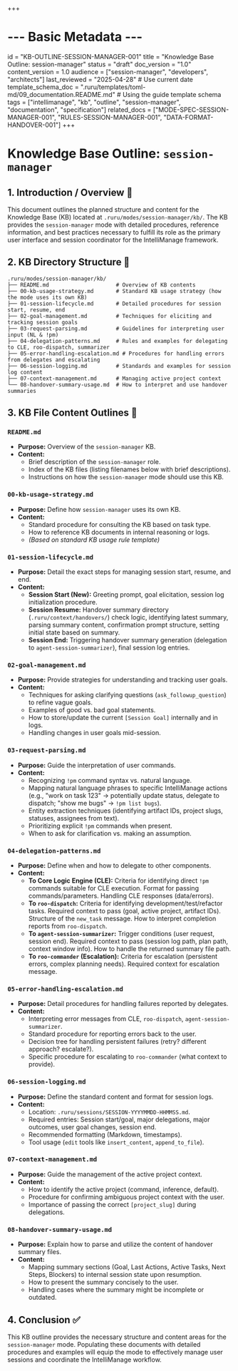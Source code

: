 +++
# --- Basic Metadata ---
id = "KB-OUTLINE-SESSION-MANAGER-001"
title = "Knowledge Base Outline: session-manager"
status = "draft"
doc_version = "1.0"
content_version = 1.0
audience = ["session-manager", "developers", "architects"]
last_reviewed = "2025-04-28" # Use current date
template_schema_doc = ".ruru/templates/toml-md/09_documentation.README.md" # Using the guide template schema
tags = ["intellimanage", "kb", "outline", "session-manager", "documentation", "specification"]
related_docs = ["MODE-SPEC-SESSION-MANAGER-001", "RULES-SESSION-MANAGER-001", "DATA-FORMAT-HANDOVER-001"]
+++

# Knowledge Base Outline: `session-manager`

## 1. Introduction / Overview 🎯

This document outlines the planned structure and content for the Knowledge Base (KB) located at `.ruru/modes/session-manager/kb/`. The KB provides the `session-manager` mode with detailed procedures, reference information, and best practices necessary to fulfill its role as the primary user interface and session coordinator for the IntelliManage framework.

## 2. KB Directory Structure 📂

```
.ruru/modes/session-manager/kb/
├── README.md                     # Overview of KB contents
├── 00-kb-usage-strategy.md       # Standard KB usage strategy (how the mode uses its own KB)
├── 01-session-lifecycle.md       # Detailed procedures for session start, resume, end
├── 02-goal-management.md         # Techniques for eliciting and tracking session goals
├── 03-request-parsing.md         # Guidelines for interpreting user input (NL & !pm)
├── 04-delegation-patterns.md     # Rules and examples for delegating to CLE, roo-dispatch, summarizer
├── 05-error-handling-escalation.md # Procedures for handling errors from delegates and escalating
├── 06-session-logging.md         # Standards and examples for session log content
├── 07-context-management.md      # Managing active project context
└── 08-handover-summary-usage.md  # How to interpret and use handover summaries
```

## 3. KB File Content Outlines 📝

### `README.md`

*   **Purpose:** Overview of the `session-manager` KB.
*   **Content:**
    *   Brief description of the `session-manager` role.
    *   Index of the KB files (listing filenames below with brief descriptions).
    *   Instructions on how the `session-manager` mode should use this KB.

### `00-kb-usage-strategy.md`

*   **Purpose:** Define how `session-manager` uses its own KB.
*   **Content:**
    *   Standard procedure for consulting the KB based on task type.
    *   How to reference KB documents in internal reasoning or logs.
    *   *(Based on standard KB usage rule template)*

### `01-session-lifecycle.md`

*   **Purpose:** Detail the exact steps for managing session start, resume, and end.
*   **Content:**
    *   **Session Start (New):** Greeting prompt, goal elicitation, session log initialization procedure.
    *   **Session Resume:** Handover summary directory (`.ruru/context/handovers/`) check logic, identifying latest summary, parsing summary content, confirmation prompt structure, setting initial state based on summary.
    *   **Session End:** Triggering handover summary generation (delegation to `agent-session-summarizer`), final session log entries.

### `02-goal-management.md`

*   **Purpose:** Provide strategies for understanding and tracking user goals.
*   **Content:**
    *   Techniques for asking clarifying questions (`ask_followup_question`) to refine vague goals.
    *   Examples of good vs. bad goal statements.
    *   How to store/update the current `[Session Goal]` internally and in logs.
    *   Handling changes in user goals mid-session.

### `03-request-parsing.md`

*   **Purpose:** Guide the interpretation of user commands.
*   **Content:**
    *   Recognizing `!pm` command syntax vs. natural language.
    *   Mapping natural language phrases to specific IntelliManage actions (e.g., "work on task 123" -> potentially update status, delegate to dispatch; "show me bugs" -> `!pm list bugs`).
    *   Entity extraction techniques (identifying artifact IDs, project slugs, statuses, assignees from text).
    *   Prioritizing explicit `!pm` commands when present.
    *   When to ask for clarification vs. making an assumption.

### `04-delegation-patterns.md`

*   **Purpose:** Define when and how to delegate to other components.
*   **Content:**
    *   **To Core Logic Engine (CLE):** Criteria for identifying direct `!pm` commands suitable for CLE execution. Format for passing commands/parameters. Handling CLE responses (data/errors).
    *   **To `roo-dispatch`:** Criteria for identifying development/test/refactor tasks. Required context to pass (goal, active project, artifact IDs). Structure of the `new_task` message. How to interpret completion reports from `roo-dispatch`.
    *   **To `agent-session-summarizer`:** Trigger conditions (user request, session end). Required context to pass (session log path, plan path, context window info). How to handle the returned summary file path.
    *   **To `roo-commander` (Escalation):** Criteria for escalation (persistent errors, complex planning needs). Required context for escalation message.

### `05-error-handling-escalation.md`

*   **Purpose:** Detail procedures for handling failures reported by delegates.
*   **Content:**
    *   Interpreting error messages from CLE, `roo-dispatch`, `agent-session-summarizer`.
    *   Standard procedure for reporting errors back to the user.
    *   Decision tree for handling persistent failures (retry? different approach? escalate?).
    *   Specific procedure for escalating to `roo-commander` (what context to provide).

### `06-session-logging.md`

*   **Purpose:** Define the standard content and format for session logs.
*   **Content:**
    *   Location: `.ruru/sessions/SESSION-YYYYMMDD-HHMMSS.md`.
    *   Required entries: Session start/goal, major delegations, major outcomes, user goal changes, session end.
    *   Recommended formatting (Markdown, timestamps).
    *   Tool usage (`edit` tools like `insert_content`, `append_to_file`).

### `07-context-management.md`

*   **Purpose:** Guide the management of the active project context.
*   **Content:**
    *   How to identify the active project (command, inference, default).
    *   Procedure for confirming ambiguous project context with the user.
    *   Importance of passing the correct `[project_slug]` during delegations.

### `08-handover-summary-usage.md`

*   **Purpose:** Explain how to parse and utilize the content of handover summary files.
*   **Content:**
    *   Mapping summary sections (Goal, Last Actions, Active Tasks, Next Steps, Blockers) to internal session state upon resumption.
    *   How to present the summary concisely to the user.
    *   Handling cases where the summary might be incomplete or outdated.

## 4. Conclusion ✅

This KB outline provides the necessary structure and content areas for the `session-manager` mode. Populating these documents with detailed procedures and examples will equip the mode to effectively manage user sessions and coordinate the IntelliManage workflow.
